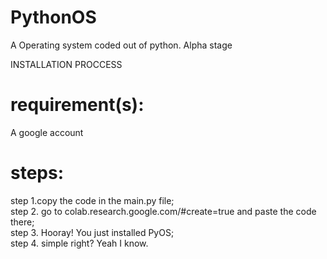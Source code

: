 # PythonOS
A Operating system coded out of python. Alpha stage

INSTALLATION PROCCESS

# requirement(s):
  A google account
  
# steps:
  
  step 1.copy the code in the main.py file;  
  step 2. go to colab.research.google.com/#create=true and paste the code there;  
  step 3. Hooray! You just installed PyOS;  
  step 4. simple right? Yeah I know.  
